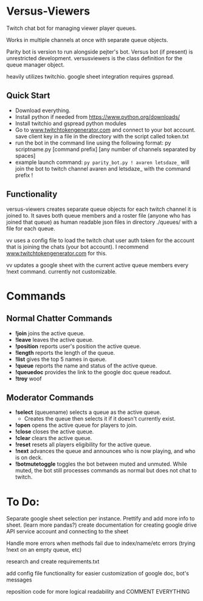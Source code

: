 # Versus-Viewers
Twitch chat bot for managing viewer player queues.

Works in multiple channels at once with separate queue objects.


Parity bot is version to run alongside pejter's bot.
Versus bot (if present) is unrestricted development.
versusviewers is the class definition for the queue manager object.

heavily utilizes twitchio.  google sheet integration requires gspread.

## Quick Start

* Download everything.
* Install python if needed from https://www.python.org/downloads/
* Install twitchio and gspread python modules
* Go to www.twitchtokengenerator.com and connect to your bot account.  save client key in a file in the directory with the script called token.txt
* run the bot in the command line using the following format: py scriptname.py [command prefix] [any number of channels separated by spaces]
* example launch command: `py parity_bot.py ! avaren letsdaze_` will join the bot to twitch channel avaren and letsdaze_ with the command prefix !




## Functionality

versus-viewers creates separate queue objects for each twitch channel it is joined to.  It saves both queue members and a roster file (anyone who has joined that queue) as human readable json files in directory ./queues/ with a file for each queue.

vv uses a config file to load the twitch chat user auth token for the account that is joining the chats (your bot account).  I recommend www.twitchtokengenerator.com for this.

vv updates a google sheet with the current active queue members every !next command.  currently not customizable.


# Commands

## Normal Chatter Commands

- **!join** joins the active queue.
- **!leave** leaves the active queue.
- **!position** reports user's position the active queue.
- **!length** reports the length of the queue.
- **!list** gives the top 5 names in queue.
- **!queue** reports the name and status of the active queue.
- **!queuedoc** provides the link to the google doc queue readout.
- **!troy** woof


## Moderator Commands

- **!select** (queuename) selects a queue as the active queue.
    - Creates the queue then selects it if it doesn't currently exist.
- **!open** opens the active queue for players to join.
- **!close** closes the active queue.
- **!clear** clears the active queue.
- **!reset** resets all players eligibility for the active queue.
- **!next** advances the queue and announces who is now playing, and who is on deck.
- **!botmutetoggle** toggles the bot between muted and unmuted.  While muted, the bot still processes commands as normal but does not chat to twitch.




# To Do:

Separate google sheet selection per instance.
Prettify and add more info to sheet. (learn more pandas?)
create documentation for creating google drive API service account and connecting to the sheet

Handle more errors when methods fail due to index/name/etc errors (trying !next on an empty queue, etc)

research and create requirements.txt

add config file functionality for easier customization of google doc, bot's messages

reposition code for more logical readability and COMMENT EVERYTHING
